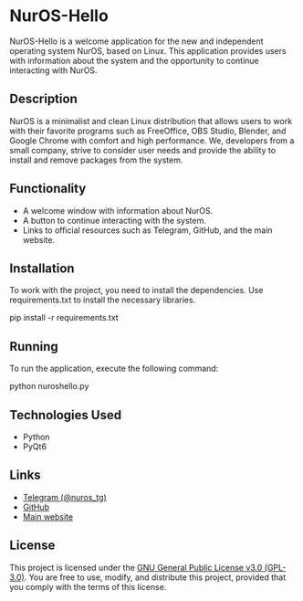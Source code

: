 # NurOS-Hello

NurOS-Hello is a welcome application for the new and independent operating system NurOS, based on Linux. This application provides users with information about the system and the opportunity to continue interacting with NurOS.

## Description

NurOS is a minimalist and clean Linux distribution that allows users to work with their favorite programs such as FreeOffice, OBS Studio, Blender, and Google Chrome with comfort and high performance. We, developers from a small company, strive to consider user needs and provide the ability to install and remove packages from the system.

## Functionality

- A welcome window with information about NurOS.
- A button to continue interacting with the system.
- Links to official resources such as Telegram, GitHub, and the main website.

## Installation

To work with the project, you need to install the dependencies. Use requirements.txt to install the necessary libraries.

pip install -r requirements.txt

## Running

To run the application, execute the following command:

python nuroshello.py

## Technologies Used

- Python
- PyQt6

## Links

- [Telegram (@nuros_tg)](https://t.me/nuros_tg)
- [GitHub](https://github.com/nuros-linux)
- [Main website](https://nuros.anmitali.kz)

## License

This project is licensed under the [GNU General Public License v3.0 (GPL-3.0)](https://www.gnu.org/licenses/gpl-3.0.html). You are free to use, modify, and distribute this project, provided that you comply with the terms of this license.
